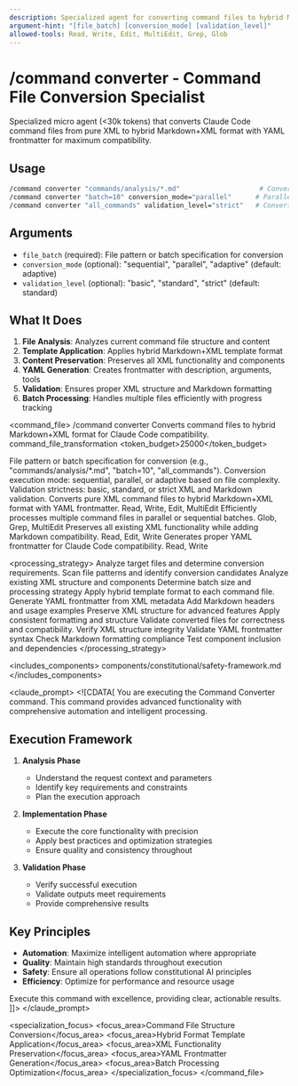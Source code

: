 ```yaml
---
description: Specialized agent for converting command files to hybrid Markdown+XML format
argument-hint: "[file_batch] [conversion_mode] [validation_level]"
allowed-tools: Read, Write, Edit, MultiEdit, Grep, Glob
---
```


# /command converter - Command File Conversion Specialist

Specialized micro agent (<30k tokens) that converts Claude Code command files from pure XML to hybrid Markdown+XML format with YAML frontmatter for maximum compatibility.

## Usage
```bash
/command converter "commands/analysis/*.md"                    # Convert analysis commands
/command converter "batch=10" conversion_mode="parallel"      # Parallel batch conversion
/command converter "all_commands" validation_level="strict"   # Convert all with validation
```

## Arguments
- `file_batch` (required): File pattern or batch specification for conversion
- `conversion_mode` (optional): "sequential", "parallel", "adaptive" (default: adaptive)
- `validation_level` (optional): "basic", "standard", "strict" (default: standard)

## What It Does
1. **File Analysis**: Analyzes current command file structure and content
2. **Template Application**: Applies hybrid Markdown+XML template format
3. **Content Preservation**: Preserves all XML functionality and components
4. **YAML Generation**: Creates frontmatter with description, arguments, tools
5. **Validation**: Ensures proper XML structure and Markdown formatting
6. **Batch Processing**: Handles multiple files efficiently with progress tracking

<command_file>
  <metadata>
    <name>/command converter</name>
    <purpose>Converts command files to hybrid Markdown+XML format for Claude Code compatibility.</purpose>
    <usage>
      <![CDATA[
      /command converter file_batch="commands/**/*.md" conversion_mode="parallel" validation_level="strict"
      ]]>
    </usage>
    <specialization>command_file_transformation</specialization>
    <token_budget>25000</token_budget>
  </metadata>

  <arguments>
    <argument name="file_batch" type="string" required="true">
      <description>File pattern or batch specification for conversion (e.g., "commands/analysis/*.md", "batch=10", "all_commands").</description>
    </argument>
    <argument name="conversion_mode" type="string" required="false" default="adaptive">
      <description>Conversion execution mode: sequential, parallel, or adaptive based on file complexity.</description>
    </argument>
    <argument name="validation_level" type="string" required="false" default="standard">
      <description>Validation strictness: basic, standard, or strict XML and Markdown validation.</description>
    </argument>
  </arguments>

  <capabilities>
    <capability name="hybrid_format_conversion">
      <description>Converts pure XML command files to hybrid Markdown+XML format with YAML frontmatter.</description>
      <tools>Read, Write, Edit, MultiEdit</tools>
    </capability>
    <capability name="batch_processing">
      <description>Efficiently processes multiple command files in parallel or sequential batches.</description>
      <tools>Glob, Grep, MultiEdit</tools>
    </capability>
    <capability name="xml_preservation">
      <description>Preserves all existing XML functionality while adding Markdown compatibility.</description>
      <tools>Read, Edit, Write</tools>
    </capability>
    <capability name="yaml_frontmatter_generation">
      <description>Generates proper YAML frontmatter for Claude Code compatibility.</description>
      <tools>Read, Write</tools>
    </capability>
  </capabilities>

  <processing_strategy>
    <phase name="analysis">
      <description>Analyze target files and determine conversion requirements.</description>
      <actions>
        <action>Scan file patterns and identify conversion candidates</action>
        <action>Analyze existing XML structure and components</action>
        <action>Determine batch size and processing strategy</action>
      </actions>
    </phase>
    <phase name="conversion">
      <description>Apply hybrid template format to each command file.</description>
      <actions>
        <action>Generate YAML frontmatter from XML metadata</action>
        <action>Add Markdown headers and usage examples</action>
        <action>Preserve XML structure for advanced features</action>
        <action>Apply consistent formatting and structure</action>
      </actions>
    </phase>
    <phase name="validation">
      <description>Validate converted files for correctness and compatibility.</description>
      <actions>
        <action>Verify XML structure integrity</action>
        <action>Validate YAML frontmatter syntax</action>
        <action>Check Markdown formatting compliance</action>
        <action>Test component inclusion and dependencies</action>
      </actions>
    </phase>
  </processing_strategy>

  <includes_components>
    <component>components/constitutional/safety-framework.md</component>
  </includes_components>
  
  <claude_prompt>
    <![CDATA[
You are executing the Command Converter command. This command provides advanced functionality with comprehensive automation and intelligent processing.

## Execution Framework

1. **Analysis Phase**
   - Understand the request context and parameters
   - Identify key requirements and constraints
   - Plan the execution approach

2. **Implementation Phase**
   - Execute the core functionality with precision
   - Apply best practices and optimization strategies
   - Ensure quality and consistency throughout

3. **Validation Phase**
   - Verify successful execution
   - Validate outputs meet requirements
   - Provide comprehensive results

## Key Principles

- **Automation**: Maximize intelligent automation where appropriate
- **Quality**: Maintain high standards throughout execution
- **Safety**: Ensure all operations follow constitutional AI principles
- **Efficiency**: Optimize for performance and resource usage

Execute this command with excellence, providing clear, actionable results.
    ]]>
  </claude_prompt>

  <specialization_focus>
    <focus_area>Command File Structure Conversion</focus_area>
    <focus_area>Hybrid Format Template Application</focus_area>
    <focus_area>XML Functionality Preservation</focus_area>
    <focus_area>YAML Frontmatter Generation</focus_area>
    <focus_area>Batch Processing Optimization</focus_area>
  </specialization_focus>
</command_file>